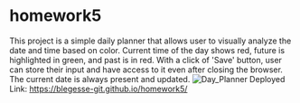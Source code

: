 # homework5
This project is a simple daily planner that allows user to visually analyze the date and time based on color. Current time of the day shows red, future is highlighted in green, and past is in red. 
With a click of 'Save' button, user can store their input and have access to it even after closing the browser. 
The current date is always present and updated. 
![Day_Planner](https://user-images.githubusercontent.com/66275100/92062112-8b1e9480-ed5d-11ea-8b22-917eb74ca21c.JPG)
Deployed Link: https://blegesse-git.github.io/homework5/
